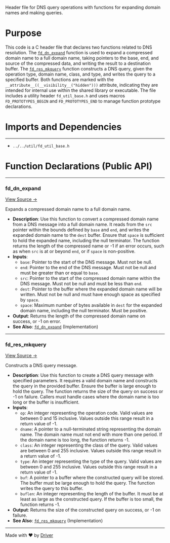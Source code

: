 <!--------------------------------------------------------------------------------->
<!-- IMPORTANT: This file is auto-generated by Driver (https://driver.ai). -------->
<!-- Manual edits may be overwritten on future commits. --------------------------->
<!--------------------------------------------------------------------------------->

Header file for DNS query operations with functions for expanding domain names and making queries.

# Purpose
This code is a C header file that declares two functions related to DNS resolution. The [`fd_dn_expand`](<#fd_dn_expand>) function is used to expand a compressed domain name to a full domain name, taking pointers to the base, end, and source of the compressed data, and writing the result to a destination buffer. The [`fd_res_mkquery`](<#fd_res_mkquery>) function constructs a DNS query, given the operation type, domain name, class, and type, and writes the query to a specified buffer. Both functions are marked with the `__attribute__((__visibility__("hidden")))` attribute, indicating they are intended for internal use within the shared library or executable. The file includes a utility header `fd_util_base.h` and uses macros `FD_PROTOTYPES_BEGIN` and `FD_PROTOTYPES_END` to manage function prototype declarations.
# Imports and Dependencies

---
- `../../util/fd_util_base.h`


# Function Declarations (Public API)

---
### fd\_dn\_expand<!-- {{#callable_declaration:fd_dn_expand}} -->
[View Source →](<../../../../../src/waltz/resolv/fd_resolv.h#L6>)

Expands a compressed domain name to a full domain name.
- **Description**: Use this function to convert a compressed domain name from a DNS message into a full domain name. It reads from the `src` pointer within the bounds defined by `base` and `end`, and writes the expanded domain name to the `dest` buffer. Ensure that `space` is sufficient to hold the expanded name, including the null terminator. The function returns the length of the compressed name or -1 if an error occurs, such as when `src` is at or beyond `end`, or if `space` is non-positive.
- **Inputs**:
    - `base`: Pointer to the start of the DNS message. Must not be null.
    - `end`: Pointer to the end of the DNS message. Must not be null and must be greater than or equal to `base`.
    - `src`: Pointer to the start of the compressed domain name within the DNS message. Must not be null and must be less than `end`.
    - `dest`: Pointer to the buffer where the expanded domain name will be written. Must not be null and must have enough space as specified by `space`.
    - `space`: Maximum number of bytes available in `dest` for the expanded domain name, including the null terminator. Must be positive.
- **Output**: Returns the length of the compressed domain name on success, or -1 on error.
- **See Also**: [`fd_dn_expand`](<fd_dn_expand.c.md#fd_dn_expand>)  (Implementation)


---
### fd\_res\_mkquery<!-- {{#callable_declaration:fd_res_mkquery}} -->
[View Source →](<../../../../../src/waltz/resolv/fd_resolv.h#L15>)

Constructs a DNS query message.
- **Description**: Use this function to create a DNS query message with specified parameters. It requires a valid domain name and constructs the query in the provided buffer. Ensure the buffer is large enough to hold the query. The function returns the size of the query on success or -1 on failure. Callers must handle cases where the domain name is too long or the buffer is insufficient.
- **Inputs**:
    - `op`: An integer representing the operation code. Valid values are between 0 and 15 inclusive. Values outside this range result in a return value of -1.
    - `dname`: A pointer to a null-terminated string representing the domain name. The domain name must not end with more than one period. If the domain name is too long, the function returns -1.
    - `class`: An integer representing the class of the query. Valid values are between 0 and 255 inclusive. Values outside this range result in a return value of -1.
    - `type`: An integer representing the type of the query. Valid values are between 0 and 255 inclusive. Values outside this range result in a return value of -1.
    - `buf`: A pointer to a buffer where the constructed query will be stored. The buffer must be large enough to hold the query. The function writes the query to this buffer.
    - `buflen`: An integer representing the length of the buffer. It must be at least as large as the constructed query. If the buffer is too small, the function returns -1.
- **Output**: Returns the size of the constructed query on success, or -1 on failure.
- **See Also**: [`fd_res_mkquery`](<fd_res_mkquery.c.md#fd_res_mkquery>)  (Implementation)



---
Made with ❤️ by [Driver](https://www.driver.ai/)
